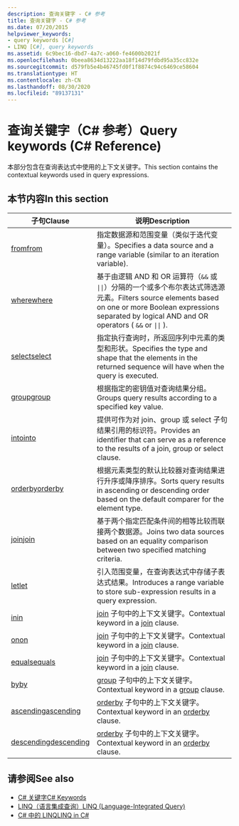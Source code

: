 ```yaml
---
description: 查询关键字 - C# 参考
title: 查询关键字 - C# 参考
ms.date: 07/20/2015
helpviewer_keywords:
- query keywords [C#]
- LINQ [C#], query keywords
ms.assetid: 6c9bec16-dbd7-4a7c-a060-fe4600b2021f
ms.openlocfilehash: 0beea8634d13222aa18f14d79fdbd95a35cc832e
ms.sourcegitcommit: d579fb5e4b46745fd0f1f8874c94c6469ce58604
ms.translationtype: HT
ms.contentlocale: zh-CN
ms.lasthandoff: 08/30/2020
ms.locfileid: "89137131"
---
```

# <a name="query-keywords-c-reference"></a><span data-ttu-id="09215-103">查询关键字（C# 参考）</span><span class="sxs-lookup"><span data-stu-id="09215-103">Query keywords (C# Reference)</span></span>

<span data-ttu-id="09215-104">本部分包含在查询表达式中使用的上下文关键字。</span><span class="sxs-lookup"><span data-stu-id="09215-104">This section contains the contextual keywords used in query expressions.</span></span>

## <a name="in-this-section"></a><span data-ttu-id="09215-105">本节内容</span><span class="sxs-lookup"><span data-stu-id="09215-105">In this section</span></span>

|<span data-ttu-id="09215-106">子句</span><span class="sxs-lookup"><span data-stu-id="09215-106">Clause</span></span>|<span data-ttu-id="09215-107">说明</span><span class="sxs-lookup"><span data-stu-id="09215-107">Description</span></span>|
|------------|-----------------|
|[<span data-ttu-id="09215-108">from</span><span class="sxs-lookup"><span data-stu-id="09215-108">from</span></span>](from-clause.md)|<span data-ttu-id="09215-109">指定数据源和范围变量（类似于迭代变量）。</span><span class="sxs-lookup"><span data-stu-id="09215-109">Specifies a data source and a range variable (similar to an iteration variable).</span></span>|
|[<span data-ttu-id="09215-110">where</span><span class="sxs-lookup"><span data-stu-id="09215-110">where</span></span>](where-clause.md)|<span data-ttu-id="09215-111">基于由逻辑 AND 和 OR 运算符（`&&` 或 <code>&#124;&#124;</code>）分隔的一个或多个布尔表达式筛选源元素。</span><span class="sxs-lookup"><span data-stu-id="09215-111">Filters source elements based on one or more Boolean expressions separated by logical AND and OR operators ( `&&` or <code>&#124;&#124;</code> ).</span></span>|
|[<span data-ttu-id="09215-112">select</span><span class="sxs-lookup"><span data-stu-id="09215-112">select</span></span>](select-clause.md)|<span data-ttu-id="09215-113">指定执行查询时，所返回序列中元素的类型和形状。</span><span class="sxs-lookup"><span data-stu-id="09215-113">Specifies the type and shape that the elements in the returned sequence will have when the query is executed.</span></span>|
|[<span data-ttu-id="09215-114">group</span><span class="sxs-lookup"><span data-stu-id="09215-114">group</span></span>](group-clause.md)|<span data-ttu-id="09215-115">根据指定的密钥值对查询结果分组。</span><span class="sxs-lookup"><span data-stu-id="09215-115">Groups query results according to a specified key value.</span></span>|
|[<span data-ttu-id="09215-116">into</span><span class="sxs-lookup"><span data-stu-id="09215-116">into</span></span>](into.md)|<span data-ttu-id="09215-117">提供可作为对 join、group 或 select 子句结果引用的标识符。</span><span class="sxs-lookup"><span data-stu-id="09215-117">Provides an identifier that can serve as a reference to the results of a join, group or select clause.</span></span>|
|[<span data-ttu-id="09215-118">orderby</span><span class="sxs-lookup"><span data-stu-id="09215-118">orderby</span></span>](orderby-clause.md)|<span data-ttu-id="09215-119">根据元素类型的默认比较器对查询结果进行升序或降序排序。</span><span class="sxs-lookup"><span data-stu-id="09215-119">Sorts query results in ascending or descending order based on the default comparer for the element type.</span></span>|
|[<span data-ttu-id="09215-120">join</span><span class="sxs-lookup"><span data-stu-id="09215-120">join</span></span>](join-clause.md)|<span data-ttu-id="09215-121">基于两个指定匹配条件间的相等比较而联接两个数据源。</span><span class="sxs-lookup"><span data-stu-id="09215-121">Joins two data sources based on an equality comparison between two specified matching criteria.</span></span>|
|[<span data-ttu-id="09215-122">let</span><span class="sxs-lookup"><span data-stu-id="09215-122">let</span></span>](let-clause.md)|<span data-ttu-id="09215-123">引入范围变量，在查询表达式中存储子表达式结果。</span><span class="sxs-lookup"><span data-stu-id="09215-123">Introduces a range variable to store sub-expression results in a query expression.</span></span>|
|[<span data-ttu-id="09215-124">in</span><span class="sxs-lookup"><span data-stu-id="09215-124">in</span></span>](in.md)|<span data-ttu-id="09215-125">[join](join-clause.md) 子句中的上下文关键字。</span><span class="sxs-lookup"><span data-stu-id="09215-125">Contextual keyword in a [join](join-clause.md) clause.</span></span>|
|[<span data-ttu-id="09215-126">on</span><span class="sxs-lookup"><span data-stu-id="09215-126">on</span></span>](on.md)|<span data-ttu-id="09215-127">[join](join-clause.md) 子句中的上下文关键字。</span><span class="sxs-lookup"><span data-stu-id="09215-127">Contextual keyword in a [join](join-clause.md) clause.</span></span>|
|[<span data-ttu-id="09215-128">equals</span><span class="sxs-lookup"><span data-stu-id="09215-128">equals</span></span>](equals.md)|<span data-ttu-id="09215-129">[join](join-clause.md) 子句中的上下文关键字。</span><span class="sxs-lookup"><span data-stu-id="09215-129">Contextual keyword in a [join](join-clause.md) clause.</span></span>|
|[<span data-ttu-id="09215-130">by</span><span class="sxs-lookup"><span data-stu-id="09215-130">by</span></span>](by.md)|<span data-ttu-id="09215-131">[group](group-clause.md) 子句中的上下文关键字。</span><span class="sxs-lookup"><span data-stu-id="09215-131">Contextual keyword in a [group](group-clause.md) clause.</span></span>|
|[<span data-ttu-id="09215-132">ascending</span><span class="sxs-lookup"><span data-stu-id="09215-132">ascending</span></span>](ascending.md)|<span data-ttu-id="09215-133">[orderby](orderby-clause.md) 子句中的上下文关键字。</span><span class="sxs-lookup"><span data-stu-id="09215-133">Contextual keyword in an [orderby](orderby-clause.md) clause.</span></span>|
|[<span data-ttu-id="09215-134">descending</span><span class="sxs-lookup"><span data-stu-id="09215-134">descending</span></span>](descending.md)|<span data-ttu-id="09215-135">[orderby](orderby-clause.md) 子句中的上下文关键字。</span><span class="sxs-lookup"><span data-stu-id="09215-135">Contextual keyword in an [orderby](orderby-clause.md) clause.</span></span>|

## <a name="see-also"></a><span data-ttu-id="09215-136">请参阅</span><span class="sxs-lookup"><span data-stu-id="09215-136">See also</span></span>

- [<span data-ttu-id="09215-137">C# 关键字</span><span class="sxs-lookup"><span data-stu-id="09215-137">C# Keywords</span></span>](index.md)
- [<span data-ttu-id="09215-138">LINQ（语言集成查询）</span><span class="sxs-lookup"><span data-stu-id="09215-138">LINQ (Language-Integrated Query)</span></span>](../../programming-guide/concepts/linq/index.md)
- [<span data-ttu-id="09215-139">C# 中的 LINQ</span><span class="sxs-lookup"><span data-stu-id="09215-139">LINQ in C#</span></span>](../../linq/index.md)

